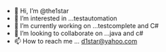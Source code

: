 - 👋 Hi, I’m @the1star
- 👀 I’m interested in ...testautomation
- 🌱 I’m currently working on ...testcomplete and C#
- 💞️ I’m looking to collaborate on ...java and c#
- 📫 How to reach me ... d1star@yahoo.com

<!---
the1star/the1star is a ✨ special ✨ repository because its `README.md` (this file) appears on your GitHub profile.
You can click the Preview link to take a look at your changes.
--->
